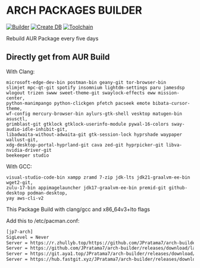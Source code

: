 # ARCH PACKAGES BUILDER
[![Builder](https://github.com/JPratama7/arch-builder/actions/workflows/build.yml/badge.svg?branch=main)](https://github.com/JPratama7/arch-builder/actions/workflows/build.yml) [![Create DB](https://github.com/JPratama7/arch-builder/actions/workflows/publish.yml/badge.svg)](https://github.com/JPratama7/arch-builder/actions/workflows/publish.yml)
[![Toolchain](https://github.com/JPratama7/arch-builder/actions/workflows/toolchain.yml/badge.svg)](https://github.com/JPratama7/arch-builder/actions/workflows/toolchain.yml)

Rebuild AUR Package every five days

## Directly get from AUR Build 
With Clang: 
```
microsoft-edge-dev-bin postman-bin geany-git tor-browser-bin 
slimjet mpc-qt-git spotify insomnium lightdm-settings paru jamesdsp 
wlogout trizen swww sweet-theme-git swaylock-effects eww mission-center,
python-manimpango python-clickgen pfetch pacseek emote bibata-cursor-theme,
wf-config mercury-browser-bin aylurs-gtk-shell vesktop matugen-bin asusctl,
grimblast-git gtklock gtklock-userinfo-module pywal-16-colors sway-audio-idle-inhibit-git,
libadwaita-without-adwaita-git gtk-session-lock hyprshade waypaper wallust-git,
xdg-desktop-portal-hyprland-git cava zed-git hyprpicker-git libva-nvidia-driver-git
beekeeper studio
```
With GCC:
```
visual-studio-code-bin xampp zramd 7-zip jdk-lts jdk21-graalvm-ee-bin wget2-git,
zulu-17-bin appimagelauncher jdk17-graalvm-ee-bin premid-git github-desktop podman-desktop,
yay aws-cli-v2
```


This Package Build with clang/gcc and x86_64v3+lto flags

Add this to /etc/pacman.conf: 
```bash
[jp7-arch]
SigLevel = Never
Server = https://r.zhullyb.top/https://github.com/JPratama7/arch-builder/releases/download/latest/
Server = https://github.com/JPratama7/arch-builder/releases/download/latest/
Server = https://git.aya1.top/JPratama7/arch-builder/releases/download/latest/
Server = https://hub.fastgit.xyz/JPratama7/arch-builder/releases/download/latest/
```
